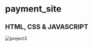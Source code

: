 # payment_site

## HTML, CSS & JAVASCRIPT

![project3](https://github.com/haml262/payment_site/assets/137370501/d011f0fe-fa39-483d-bf52-15f192936922)
